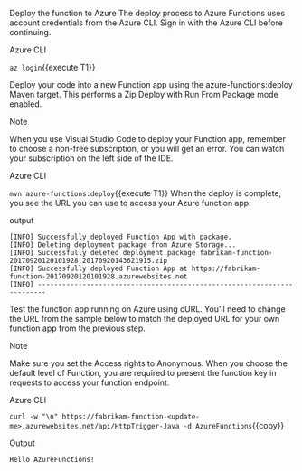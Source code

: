 Deploy the function to Azure
The deploy process to Azure Functions uses account credentials from the Azure CLI. Sign in with the Azure CLI before continuing.

Azure CLI

`az login`{{execute T1}}


Deploy your code into a new Function app using the azure-functions:deploy Maven target. This performs a Zip Deploy with Run From Package mode enabled.

 Note

When you use Visual Studio Code to deploy your Function app, remember to choose a non-free subscription, or you will get an error. You can watch your subscription on the left side of the IDE.

Azure CLI

`mvn azure-functions:deploy`{{execute T1}}
When the deploy is complete, you see the URL you can use to access your Azure function app:

output

```
[INFO] Successfully deployed Function App with package.
[INFO] Deleting deployment package from Azure Storage...
[INFO] Successfully deleted deployment package fabrikam-function-20170920120101928.20170920143621915.zip
[INFO] Successfully deployed Function App at https://fabrikam-function-20170920120101928.azurewebsites.net
[INFO] ------------------------------------------------------------------------
```

Test the function app running on Azure using cURL. You'll need to change the URL from the sample below to match the deployed URL for your own function app from the previous step.

 Note

Make sure you set the Access rights to Anonymous. When you choose the default level of Function, you are required to present the function key in requests to access your function endpoint.

Azure CLI

`curl -w "\n" https://fabrikam-function-<update-me>.azurewebsites.net/api/HttpTrigger-Java -d AzureFunctions`{{copy}}

Output

```
Hello AzureFunctions!
```